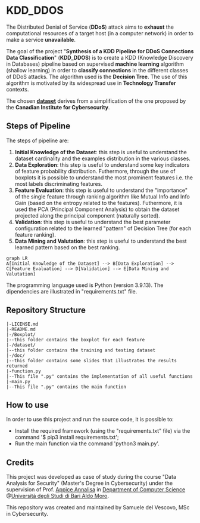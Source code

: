 # KDD_DDOS

The Distributed Denial of Service (**DDoS**) attack aims to **exhaust** the computational resources
of a target host (in a computer network) in order to make a service **unavailable**.

The goal of the project "**Synthesis of a KDD Pipeline for DDoS Connections Data Classification**" (**KDD_DDOS**) is to create a KDD (Knowledge Discovery in Databases) pipeline based on supervised **machine learning** algorithm (shallow learning) in order to **classify connections** in the different classes of DDoS attacks. The algorithm used is the **Decision Tree**. The use of this algorithm is motivated by its widespread use in **Technology Transfer** contexts.

The chosen [**dataset**](https://www.unb.ca/cic/datasets/ddos-2019.html) derives from a simplification of the one proposed by the **Canadian Institute for Cybersecurity**.

## Steps of Pipeline

The steps of pipeline are:
1. **Initial Knowledge of the Dataset**:  this step is useful to understand the dataset cardinality and the examples distribution in the various classes.
2. **Data Exploration**: this step is useful to understand some key indicators of feature probability distribution. Futhermore, through the use of boxplots it is possible to understand the most prominent features i.e. the most labels discriminating features.
3. **Feature Evaluation**: this step is useful to understand the "importance" of the single feature through ranking algorithm like Mutual Info and Info Gain (based on the entropy related to the features). Futhermore, it is used the PCA (Principal Component Analysis) to obtain the dataset projected along the principal component (naturally sorted).
4. **Validation**: this step is useful to understand the best parameter configuration related to the learned "pattern" of Decision Tree (for each feature ranking).
5. **Data Mining and Valutation**: this step is useful to understand the best learned pattern based on the best ranking.

```mermaid
graph LR
A[Initial Knowledge of the Dataset] --> B[Data Exploration] --> C[Feature Evaluation] --> D[Validation] --> E[Data Mining and Valutation]
```


The programming language used is Python (version 3.9.13). The dipendencies are illustrated in "requirements.txt" file.

## Repository Structure
```
|-LICENSE.md
|-README.md
|-/Boxplot/
|--this folder contains the boxplot for each feature
|-/dataset/
|--this folder contains the training and testing dataset
|-/doc/
|--this folder contains some slides that illustrates the results returned
|-function.py
|--This file ".py" contains the implementation of all useful functions 
|-main.py
|--This file ".py" contains the main function

```

## How to use
In order to use this project and run the source code, it is possible to:
* Install the required framework (using the "requirements.txt" file) via the command '$ pip3 install requirements.txt';
* Run the main function via the command 'python3 main.py'.


## Credits

This project was developed as case of study during the course "Data Analysis for Security" (Master's Degree in Cybersecurity) under the supervision of Prof. [Appice Annalisa](https://kdde.di.uniba.it/people/annalisa-appice/) in [Department of Computer Science](https://www.uniba.it/it/ricerca/dipartimenti/informatica/en) @[Università degli Studi di Bari Aldo Moro](https://www.uniba.it/en). 

This repository was created and maintained by Samuele del Vescovo, MSc in Cybersecurity.





